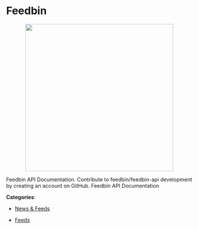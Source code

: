 # Feedbin
<p align="center">
    <img width="400" src="https://raw.githubusercontent.com/apis-list/apis-list/apis/feedbin/logo_256x256.png" />
</p>

Feedbin API Documentation. Contribute to feedbin/feedbin-api development by creating an account on GitHub. Feedbin API Documentation



**Categories**:

- [News & Feeds](https://github.com/apis-list/apis-list#news-and-feeds)

- [Feeds](https://github.com/apis-list/apis-list#feeds)



